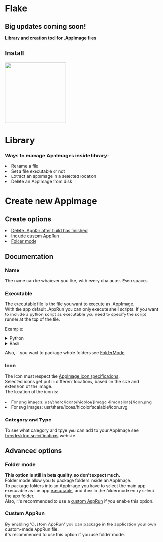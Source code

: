 <h1>Flake</h1>

<h2>Big updates coming soon!</h2>

<b>Library and creation tool for .AppImage files</b><br>

<h2>Install</h2>
<a href="https://beta.flathub.org/apps/io.github.salaniLeo.flake" rel="nofollow"><img src="https://flathub.org/assets/badges/flathub-badge-en.png" style="max-width: 100%;" width="200"></a>

<h1>Library</h1>

<h3>Ways to manage AppImages inside library:</h3>

<li>Rename a file
<li>Set a file executable or not
<li>Extract an appimage in a selected location
<li>Delete an AppImage from disk

<h1>Create new AppImage</h1>
 
 <h2>Create options</h2>
 <li><a href="#DeleteAppDir">Delete .AppDir after build has finished</a>
 <li><a href="#cAppRun">Include custom AppRun</a>
 <li><a href="#folderMode">Folder mode</a>
 
 <h2>Documentation</h2>
 
 <h3>Name</h3>
 The name can be whatever you like, with every character. Even spaces
 
 <div id="exe">
 <h3>Executable</h3>
 The executable file is the file you want to execute as .AppImage. <br>
 With the app default .AppRun you can only execute shell scripts. If you want to include a python script as executable you need to specify the script         runner at the top of the file. 

 Example:
 
<details>
  <summary>Python</summary>
  <div>
 
    #!/bin/python3
    
    import getpass
    user = getpass.getuser()
    print('My name is: ' + user)
 
  </div>
 </details>
 
<details>
  <summary>Bash</summary>
  <div>
 
    #!/bin/sh
    
    echo My name is:
    whoami
 
  </div>
 </details>
 
 Also, if you want to package whole folders see <a href="#folderMode">FolderMode</a>
 </div>
 
 <h3>Icon</h3>
 The Icon must respect the <a href="https://docs.appimage.org/reference/appdir.html#">AppImage icon specifications</a>.<br>
 Selected icons get put in different locations, based on the size and extension of the image.<br>
 The location of the icon is:<br><br>
 <li>For png images:
 usr/share/icons/hicolor/{image dimensions}/icon.png
 <li>For svg images:
 usr/share/icons/hicolor/scalable/icon.svg
 
 <h3>Category and Type</h3>
 To see what category and tpye you can add to your AppImage see <a href="https://specifications.freedesktop.org/menu-spec/latest/apa.html">freedesktop specifications</a> website
 
 <h2>Advanced options</h2>
 <div id="folderMode">
 <h3>Folder mode</h3>
 <b>This option is still in beta quality, so don't expect much.</b><br>
 Folder mode allow you to package folders inside an AppImage.<br>
 To package folders into an AppImage you have to select the main app executable as the app <a href="#exe">executable</a>, and then in the foldermode entry     select the app folder.<br>
 Also, it's recommended to use a <a href="#cAppRun">custom AppRun</a> if you enable this option.
 
 </div>
 
 <div id="cAppRun">
 <h3>Custom AppRun</h3>
 By enabling 'Custom AppRun' you can package in the application your own custom-made AppRun file.<br>
 it's recommended to use this option if you use folder mode.
 
 </div>
 
 
 
